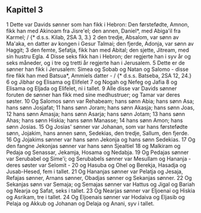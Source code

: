 ## Kapittel 3

1 Dette var Davids sønner som han fikk i Hebron: Den førstefødte, Amnon, fikk han med Akinoam fra Jisre'el; den annen, Daniel*, med Abiga'il fra Karmel; / {* d.s.s. Kilab, 2SA 3, 3.}
2 den tredje, Absalom, var sønn av Ma'aka, en datter av kongen i Gesur Talmai; den fjerde, Adonja, var sønn av Haggit;
3 den femte, Sefatja, fikk han med Abital; den sjette, Jitream, med sin hustru Egla.
4 Disse seks fikk han i Hebron; der regjerte han i syv år og seks måneder, og i tre og tretti år regjerte han i Jerusalem.
5 Dette er de sønner han fikk i Jerusalem: Simea og Sobab og Natan og Salomo - disse fire fikk han med Batsua*, Ammiels datter - / {* d.s.s. Batseba, 2SA 12, 24.}
6 og Jibhar og Elisama og Elifelet
7 og Nogah og Nefeg og Jafia
8 og Elisama og Eljada og Elifelet, ni i tallet.
9 Alle disse var Davids sønner foruten de sønner han fikk med sine medhustruer; og Tamar var deres søster.
10 Og Salomos sønn var Rehabeam; hans sønn Abia; hans sønn Asa; hans sønn Josjafat;
11 hans sønn Joram; hans sønn Akasja; hans sønn Joas,
12 hans sønn Amasja; hans sønn Asarja; hans sønn Jotam;
13 hans sønn Ahas; hans sønn Hiskia; hans sønn Manasse;
14 hans sønn Amon; hans sønn Josias.
15 Og Josias' sønner var Johanan, som var hans førstefødte sønn, Jojakim, hans annen sønn, Sedekias, den tredje, Sallum, den fjerde.
16 Og Jojakims sønner var hans sønn Jekonja og hans sønn Sedekias.
17 Og den fangne Jekonjas sønner var hans sønn Sjealtiel
18 og Malkiram og Pedaja og Senassar, Jekamja, Hosama og Nedabja.
19 Og Pedajas sønner var Serubabel og Sime'i; og Serubabels sønner var Mesullam og Hananja - deres søster var Selomit -
20 og Hasuba og Ohel og Berekja, Hasadja og Jusab-Hesed, fem i tallet.
21 Og Hananjas sønner var Pelatja og Jesaja, Refajas sønner, Arnans sønner, Obadjas sønner og Sekanjas sønner.
22 Og Sekanjas sønn var Semaja; og Semajas sønner var Hattus og Jigal og Bariah og Nearja og Safat, seks i tallet.
23 Og Nearjas sønner var Eljoenai og Hiskia og Asrikam, tre i tallet.
24 Og Eljoenais sønner var Hodaiva og Eljasib og Pelaja og Akkub og Johanan og Delaja og Anani, syv i tallet.
